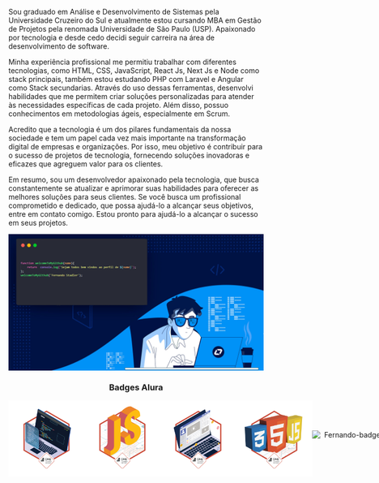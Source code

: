 Sou graduado em Análise e Desenvolvimento de Sistemas pela Universidade Cruzeiro do Sul e atualmente estou cursando MBA em Gestão de Projetos pela renomada Universidade de São Paulo (USP). Apaixonado por tecnologia e desde cedo decidi seguir carreira na área de desenvolvimento de software.

Minha experiência profissional me permitiu trabalhar com diferentes tecnologias, como HTML, CSS, JavaScript, React Js, Next Js e Node como stack principais, também estou estudando PHP com Laravel e Angular como Stack secundarias. Através do uso dessas ferramentas, desenvolvi habilidades que me permitem criar soluções personalizadas para atender às necessidades específicas de cada projeto. Além disso, possuo conhecimentos em metodologias ágeis, especialmente em Scrum.

Acredito que a tecnologia é um dos pilares fundamentais da nossa sociedade e tem um papel cada vez mais importante na transformação digital de empresas e organizações. Por isso, meu objetivo é contribuir para o sucesso de projetos de tecnologia, fornecendo soluções inovadoras e eficazes que agreguem valor para os clientes.

Em resumo, sou um desenvolvedor apaixonado pela tecnologia, que busca constantemente se atualizar e aprimorar suas habilidades para oferecer as melhores soluções para seus clientes. Se você busca um profissional comprometido e dedicado, que possa ajudá-lo a alcançar seus objetivos, entre em contato comigo. Estou pronto para ajudá-lo a alcançar o sucesso em seus projetos.

 <div style="display:flex; " align="center">
      <img align="center" alt="Fernando-badges" width="800" src="banner.png">
  </div>
  

  <div align="center">
       <h3>Badges Alura</h3>
  </div>
   <div style="display:flex; " align="center">
          <img align="center" alt="Fernando-badges"  width="150" src="BADGE_2.png">
           <img align="center" alt="Fernando-badges"  width="150" src="JS-Badge.png">
           <img align="center" alt="Fernando-badges"  width="150" src="Insignia_3.png">
            <img align="center" alt="Fernando-badges"  width="150" src="badeg3.png">

   <div/>
     <div align="center">
       <h3>Badges CertiProf</h3>
  </div>
  <div style="display:flex; " align="center">
          <img align="center" alt="Fernando-badges"  width="150" src="https://images.credly.com/size/340x340/images/4e3d6f9f-55d7-4ea7-b0e6-f4d4ff543e22/image.png">        
   <img align="center" alt="Fernando-badges"  width="150" src="https://images.credly.com/size/340x340/images/e21bec0d-2733-49f8-bebe-1d116af63032/Kanban-Essentials-Professional-Certificate-KEPC.png">
     <img align="center" alt="Fernando-badges" width="150" src="https://images.credly.com/size/340x340/images/f5cf37e4-6ebd-4067-96a9-b26d04f51ff7/CertiProf-Badge-LLL.png">
   <div/>
  
    
  ##
